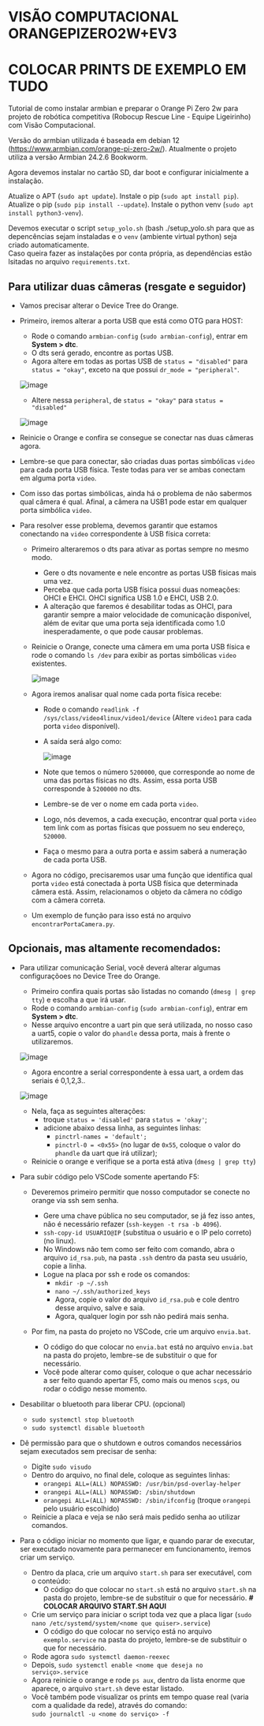 # VISÃO COMPUTACIONAL ORANGEPIZERO2W+EV3
# COLOCAR PRINTS DE EXEMPLO EM TUDO

Tutorial de como instalar armbian e preparar o Orange Pi Zero 2w para projeto de robótica competitiva (Robocup Rescue Line - Equipe Ligeirinho) com Visão Computacional.

Versão do armbian utilizada é baseada em debian 12 (https://www.armbian.com/orange-pi-zero-2w/). Atualmente o projeto utiliza a versão Armbian 24.2.6 Bookworm.

Agora devemos instalar no cartão SD, dar boot e configurar inicialmente a instalação.

Atualize o APT (`sudo apt update`).
Instale o pip (`sudo apt install pip`).
Atualize o pip (`sudo pip install --update`).
Instale o python venv (`sudo apt install python3-venv`).

Devemos executar o script `setup_yolo.sh` (bash ./setup_yolo.sh para que as depencências sejam instaladas e o `venv` (ambiente virtual python) seja criado automaticamente.  
Caso queira fazer as instalações por conta própria, as dependências estão lsitadas no arquivo `requirements.txt`.
 
## Para utilizar duas câmeras (resgate e seguidor)

- Vamos precisar alterar o Device Tree do Orange.
- Primeiro, iremos alterar a porta USB que está como OTG para HOST:
  - Rode o comando `armbian-config` (`sudo armbian-config`), entrar em **System > dtc**.
  - O dts será gerado, encontre as portas USB.
  - Agora altere em todas as portas USB de `status = "disabled"` para `status = "okay"`, exceto na que possui `dr_mode = "peripheral"`.
    
  ![image](https://github.com/user-attachments/assets/aede3413-06be-4bf0-abaa-e6ffe0465555)

  - Altere nessa `peripheral`, de `status = "okay"` para `status = "disabled"`
  
  ![image](https://github.com/user-attachments/assets/39141d5b-bc1f-4e0a-936d-2c6889973348)

- Reinicie o Orange e confira se consegue se conectar nas duas câmeras agora.
- Lembre-se que para conectar, são criadas duas portas simbólicas `video` para cada porta USB física. Teste todas para ver se ambas conectam em alguma porta `video`.
- Com isso das portas simbólicas, ainda há o problema de não sabermos qual câmera é qual. Afinal, a câmera na USB1 pode estar em qualquer porta simbólica `video`.
- Para resolver esse problema, devemos garantir que estamos conectando na `video` correspondente à USB física correta:
  - Primeiro alteraremos o dts para ativar as portas sempre no mesmo modo.
    - Gere o dts novamente e nele encontre as portas USB físicas mais uma vez.
    - Perceba que cada porta USB física possui duas nomeações: OHCI e EHCI. OHCI significa USB 1.0 e EHCI, USB 2.0.
    - A alteração que faremos é desabilitar todas as OHCI, para garantir sempre a maior velocidade de comunicação disponível, além de evitar que uma porta seja identificada como 1.0 inesperadamente, o que pode causar problemas.
  
  - Reinicie o Orange, conecte uma câmera em uma porta USB física e rode o comando `ls /dev` para exibir as portas simbólicas `video` existentes.
    
    ![image](https://github.com/user-attachments/assets/45ec750d-beb6-4f3c-892c-d2e700f0809a)

  - Agora iremos analisar qual nome cada porta física recebe:
    - Rode o comando `readlink -f /sys/class/video4linux/video1/device` (Altere `video1` para cada porta `video` disponível).
    - A saída será algo como:
      
      ![image](https://github.com/user-attachments/assets/45f73666-e24d-4ede-bc23-cf068e82ab2b)

    - Note que temos o número `5200000`, que corresponde ao nome de uma das portas físicas no dts. Assim, essa porta USB corresponde à `5200000` no dts.
    - Lembre-se de ver o nome em cada porta `video`.
    - Logo, nós devemos, a cada execução, encontrar qual porta `video` tem link com as portas físicas que possuem no seu endereço, `520000`.
    - Faça o mesmo para a outra porta e assim saberá a numeração de cada porta USB.
  - Agora no código, precisaremos usar uma função que identifica qual porta `video` está conectada à porta USB física que determinada câmera está. Assim, relacionamos o objeto da câmera no código com a câmera correta.
  - Um exemplo de função para isso está no arquivo `encontrarPortaCamera.py`.

## Opcionais, mas altamente recomendados:

- Para utilizar comunicação Serial, você deverá alterar algumas configuraçõoes no Device Tree do Orange.
  - Primeiro confira quais portas são listadas no comando (`dmesg | grep tty`) e escolha a que irá usar.
  - Rode o comando `armbian-config` (`sudo armbian-config`), entrar em **System > dtc**.
  - Nesse arquivo encontre a uart pin que será utilizada, no nosso caso a uart5, copie o valor do `phandle` dessa porta, mais à frente o utilizaremos.

  ![image](https://github.com/user-attachments/assets/48b43938-7ec4-4295-81db-5badfeefa6bb)

  - Agora encontre a serial correspondente à essa uart, a ordem das seriais é 0,1,2,3..

  ![image](https://github.com/user-attachments/assets/041c8b21-5634-42e4-a59e-b0be800af591)

  - Nela, faça as seguintes alterações:
    - troque `status = 'disabled'` para `status = 'okay'`;
    - adicione abaixo dessa linha, as seguintes linhas:
      - `pinctrl-names = 'default';`
      - `pinctrl-0 = <0x55>` (no lugar de `0x55`, coloque o valor do `phandle` da uart que irá utilizar);
  - Reinicie o orange e verifique se a porta está ativa (`dmesg | grep tty`)

- Para subir código pelo VSCode somente apertando F5:
  - Deveremos primeiro permitir que nosso computador se conecte no orange via ssh sem senha.
    - Gere uma chave pública no seu computador, se já fez isso antes, não é necessário refazer (`ssh-keygen -t rsa -b 4096`).
    - `ssh-copy-id USUARIO@IP` (substitua o usuário e o IP pelo correto) (no linux).
    - No Windows não tem como ser feito com comando, abra o arquivo `id_rsa.pub`, na pasta `.ssh` dentro da pasta seu usuário, copie a linha.
    - Logue na placa por ssh e rode os comandos:
      - `mkdir -p ~/.ssh`
      - `nano ~/.ssh/authorized_keys`
      - Agora, copie o valor do arquivo `id_rsa.pub` e cole dentro desse arquivo, salve e saia.
      - Agora, qualquer login por ssh não pedirá mais senha.
  
  - Por fim, na pasta do projeto no VSCode, crie um arquivo `envia.bat`.
    - O código do que colocar no `envia.bat` está no arquivo `envia.bat` na pasta do projeto, lembre-se de substituir o que for necessário.
    - Você pode alterar como quiser, coloque o que achar necessário a ser feito quando apertar F5, como mais ou menos `scp`s, ou rodar o código nesse momento.

- Desabilitar o bluetooth para liberar CPU. (opcional)
  - `sudo systemctl stop bluetooth`
  - `sudo systemctl disable bluetooth`

- Dê permissão para que o shutdown e outros comandos necessários sejam executados sem precisar de senha: 
  - Digite `sudo visudo`
  - Dentro do arquivo, no final dele, coloque as seguintes linhas:
    - `orangepi ALL=(ALL) NOPASSWD: /usr/bin/psd-overlay-helper`
    - `orangepi ALL=(ALL) NOPASSWD: /sbin/shutdown`
    - `orangepi ALL=(ALL) NOPASSWD: /sbin/ifconfig` (troque `orangepi` pelo usuário escolhido)
  - Reinicie a placa e veja se não será mais pedido senha ao utilizar comandos.
 
- Para o código iniciar no momento que ligar, e quando parar de executar, ser executado novamente para permanecer em funcionamento, iremos criar um serviço.
  - Dentro da placa, crie um arquivo `start.sh` para ser executável, com o conteúdo:
    - O código do que colocar no `start.sh` está no arquivo `start.sh` na pasta do projeto, lembre-se de substituir o que for necessário. **# COLOCAR ARQUIVO START.SH AQUI**
  - Crie um serviço para iniciar o script toda vez que a placa ligar (`sudo nano /etc/systemd/system/<nome que quiser>.service`)
    - O código do que colocar no serviço está no arquivo `exemplo.service` na pasta do projeto, lembre-se de substituir o que for necessário.
  - Rode agora `sudo systemctl daemon-reexec`
  - Depois, `sudo systemctl enable <nome que deseja no serviço>.service`
  - Agora reinicie o orange e rode `ps aux`, dentro da lista enorme que aparece, o arquivo `start.sh` deve estar listado.
  - Você também pode visualizar os prints em tempo quase real (varia com a qualidade da rede), através do comando:  
    `sudo journalctl -u <nome do serviço> -f` 
